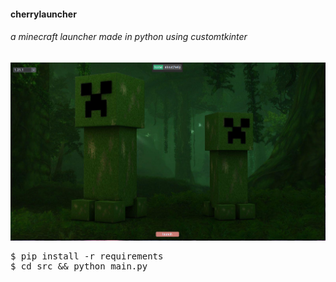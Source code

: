 
#### cherrylauncher
###### a minecraft launcher made in python using customtkinter
![](https://github.com/xorsirenz/cherrylauncher/blob/main/assets/images/ss.png?raw=true)
<pre>
$ pip install -r requirements
$ cd src && python main.py

